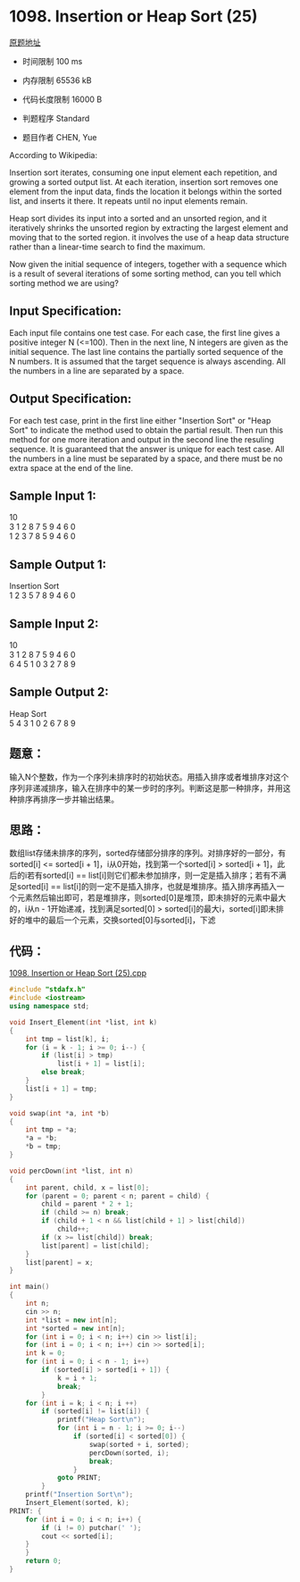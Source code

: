 # 1098. Insertion or Heap Sort (25)

[原题地址](https://www.patest.cn/contests/pat-a-practise/1098)

* 时间限制 100 ms



* 内存限制 65536 kB



* 代码长度限制 16000 B



* 判题程序 Standard 

* 题目作者 CHEN, Yue



According to Wikipedia:

Insertion sort iterates, consuming one input element each repetition, and growing a sorted output list. At each iteration, insertion sort removes one element from the input data, finds the location it belongs within the sorted list, and inserts it there. It repeats until no input elements remain.

Heap sort divides its input into a sorted and an unsorted region, and it iteratively shrinks the unsorted region by extracting the largest element and moving that to the sorted region. it involves the use of a heap data structure rather than a linear-time search to find the maximum.

Now given the initial sequence of integers, together with a sequence which is a result of several iterations of some sorting method, can you tell which sorting method we are using?

## Input Specification: 

Each input file contains one test case. For each case, the first line gives a positive integer N (<=100). Then in the next line, N integers are given as the initial sequence. The last line contains the partially sorted sequence of the N numbers. It is assumed that the target sequence is always ascending. All the numbers in a line are separated by a space.

## Output Specification: 

For each test case, print in the first line either "Insertion Sort" or "Heap Sort" to indicate the method used to obtain the partial result. Then run this method for one more iteration and output in the second line the resuling sequence. It is guaranteed that the answer is unique for each test case. All the numbers in a line must be separated by a space, and there must be no extra space at the end of the line.
## Sample Input 1:
10  
3 1 2 8 7 5 9 4 6 0  
1 2 3 7 8 5 9 4 6 0  

## Sample Output 1:
Insertion Sort  
1 2 3 5 7 8 9 4 6 0  

## Sample Input 2:
10  
3 1 2 8 7 5 9 4 6 0  
6 4 5 1 0 3 2 7 8 9  

## Sample Output 2:
Heap Sort  
5 4 3 1 0 2 6 7 8 9  


## 题意：


输入N个整数，作为一个序列未排序时的初始状态。用插入排序或者堆排序对这个序列非递减排序，输入在排序中的某一步时的序列。判断这是那一种排序，并用这种排序再排序一步并输出结果。


## 思路：


数组list存储未排序的序列，sorted存储部分排序的序列。对排序好的一部分，有sorted[i] <= sorted[i + 1]，i从0开始，找到第一个sorted[i] > sorted[i + 1]，此后的i若有sorted[i] == list[i]则它们都未参加排序，则一定是插入排序；若有不满足sorted[i] == list[i]的则一定不是插入排序，也就是堆排序。插入排序再插入一个元素然后输出即可，若是堆排序，则sorted[0]是堆顶，即未排好的元素中最大的，i从n - 1开始递减，找到满足sorted[0] > sorted[i]的最大i，sorted[i]即未排好的堆中的最后一个元素，交换sorted[0]与sorted[i]，下滤

## 代码：


[1098. Insertion or Heap Sort (25).cpp ](https://github.com/jerrykcode/PAT-Advanced-Level-Practise/blob/master/PAT%20Advanced%20Level%20Practice/1098.%20Insertion%20or%20Heap%20Sort%20(25)/1098.%20Insertion%20or%20Heap%20Sort%20(25).cpp)


```cpp
#include "stdafx.h"
#include <iostream>
using namespace std;

void Insert_Element(int *list, int k)
{
	int tmp = list[k], i;
	for (i = k - 1; i >= 0; i--) {
		if (list[i] > tmp)
			list[i + 1] = list[i];
		else break;
	}
	list[i + 1] = tmp;
}

void swap(int *a, int *b)
{
	int tmp = *a;
	*a = *b;
	*b = tmp;
}

void percDown(int *list, int n)
{
	int parent, child, x = list[0];
	for (parent = 0; parent < n; parent = child) {
		child = parent * 2 + 1;
		if (child >= n) break;
		if (child + 1 < n && list[child + 1] > list[child])
			child++;
		if (x >= list[child]) break;
		list[parent] = list[child];
	}
	list[parent] = x;
}

int main()
{
	int n;
	cin >> n;
	int *list = new int[n];
	int *sorted = new int[n];
	for (int i = 0; i < n; i++) cin >> list[i];
	for (int i = 0; i < n; i++) cin >> sorted[i];
	int k = 0;
	for (int i = 0; i < n - 1; i++)
		if (sorted[i] > sorted[i + 1]) {
			k = i + 1;
			break;
		}
	for (int i = k; i < n; i ++)
		if (sorted[i] != list[i]) {
			printf("Heap Sort\n");
			for (int i = n - 1; i >= 0; i--)
				if (sorted[i] < sorted[0]) {
					swap(sorted + i, sorted);
					percDown(sorted, i);
					break;
				}
			goto PRINT;
		}
	printf("Insertion Sort\n");
	Insert_Element(sorted, k);
PRINT: {
	for (int i = 0; i < n; i++) {
		if (i != 0) putchar(' ');
		cout << sorted[i];
	}
	}
	return 0;
}

```
